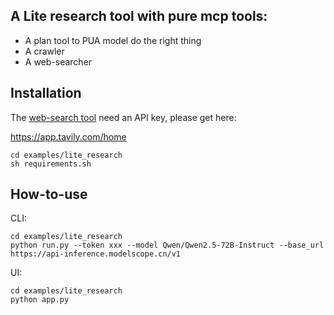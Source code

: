 ## A Lite research tool with pure mcp tools:

- A plan tool to PUA model do the right thing
- A crawler
- A web-searcher

## Installation

The [web-search tool](https://www.modelscope.cn/mcp/servers/@tavily-ai/tavily-mcp) need an API key, please get here:

https://app.tavily.com/home

```shell
cd examples/lite_research
sh requirements.sh
```

## How-to-use

CLI:

```shell
cd examples/lite_research
python run.py --token xxx --model Qwen/Qwen2.5-72B-Instruct --base_url https://api-inference.modelscope.cn/v1
```

UI:

```shell
cd examples/lite_research
python app.py
```